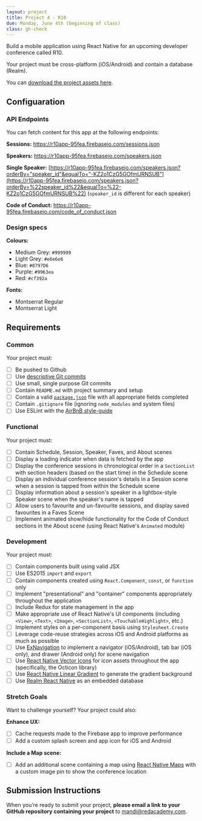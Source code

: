 ```yaml
---
layout: project
title: Project 4 - R10
due: Monday, June 4th (beginning of class)
class: gh-check
---
```


Build a mobile application using React Native for an upcoming developer conference called R10.

Your project must be cross-platform (iOS/Android) and contain a database (Realm).

You can [download the project assets here](https://s3-us-west-2.amazonaws.com/red-adp/project-files/project-04.zip).

## Configuaration

### API Endpoints

You can fetch content for this app at the following endpoints:

**Sessions:**
https://r10app-95fea.firebaseio.com/sessions.json

**Speakers:**
https://r10app-95fea.firebaseio.com/speakers.json

**Single Speaker:**
[https://r10app-95fea.firebaseio.com/speakers.json?orderBy="speaker_id"&equalTo="-KZ2o1CzG5GOfmURNSUB"](https://r10app-95fea.firebaseio.com/speakers.json?orderBy=%22speaker_id%22&equalTo=%22-KZ2o1CzG5GOfmURNSUB%22) (`speaker_id` is different for each speaker)

**Code of Conduct:**
https://r10app-95fea.firebaseio.com/code_of_conduct.json

### Design specs

**Colours:**

* Medium Grey: `#999999`
* Light Grey: `#e6e6e6`
* Blue: `#8797D6`
* Purple: `#9963ea`
* Red: `#cf392a`

**Fonts:**

* Montserrat Regular
* Montserrat Light

## Requirements

### Common

Your project must:

* [ ] Be pushed to Github
* [ ] Use [descriptive Git commits](http://chris.beams.io/posts/git-commit/)
* [ ] Use small, single purpose Git commits
* [ ] Contain `README.md` with project summary and setup
* [ ] Contain a valid [`package.json`](http://browsenpm.org/package.json) file with all appropriate fields completed
* [ ] Contain `.gitignore` file (ignoring `node_modules` and system files)
* [ ] Use ESLint with the [AirBnB style-guide](https://github.com/airbnb/javascript)

### Functional

Your project must:

* [ ] Contain Schedule, Session, Speaker, Faves, and About scenes
* [ ] Display a loading indicator when data is fetched by the app
* [ ] Display the conference sessions in chronological order in a `SectionList` with section headers (based on the start time) in the Schedule scene
* [ ] Display an individual conference session's details in a Session scene when a session is tapped from within the Schedule scene
* [ ] Display information about a session's speaker in a lightbox-style Speaker scene when the speaker's name is tapped
* [ ] Allow users to favourite and un-favourite sessions, and display saved favourites in a Faves Scene
* [ ] Implement animated show/hide functionality for the Code of Conduct sections in the About scene (using React Native's `Animated` module)

### Development

Your project must:

* [ ] Contain components built using valid JSX
* [ ] Use ES2015 `import` and `export`
* [ ] Contain components created using `React.Component`, `const`, or `function` only
* [ ] Implement "presentational" and "container" components appropriately throughout the application
* [ ] Include Redux for state management in the app
* [ ] Make appropriate use of React Native's UI components (including `<View>`, `<Text>`, `<Image>`, `<SectionList>`, `<TouchableHighlight>`, etc.)
* [ ] Implement styles on a per-component basis using `Stylesheet.Create`
* [ ] Leverage code-reuse strategies across iOS and Android platforms as much as possible
* [ ] Use [ExNavigation](https://github.com/wix/react-native-navigation) to implement a navigator (iOS/Android), tab bar (iOS only), and drawer (Android only) for scene navigation
* [ ] Use [React Native Vector Icons](https://github.com/oblador/react-native-vector-icons) for icon assets throughout the app (specifically, the Octicon library)
* [ ] Use [React Native Linear Gradient](https://github.com/react-native-community/react-native-linear-gradient) to generate the gradient background
* [ ] Use [Realm React Native](https://realm.io/docs/react-native/latest/) as an embedded database

### Stretch Goals

Want to challenge yourself? Your project could also:

**Enhance UX:**

* [ ] Cache requests made to the Firebase app to improve performance
* [ ] Add a custom splash screen and app icon for iOS and Android

**Include a Map scene:**

* [ ] Add an additional scene containing a map using [React Native Maps](https://github.com/airbnb/react-native-maps) with a custom image pin to show the conference location

## Submission Instructions

When you’re ready to submit your project, **please email a link to your GitHub repository containing your project** to mandi@redacademy.com.
